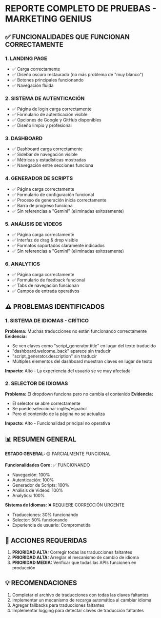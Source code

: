 # REPORTE COMPLETO DE PRUEBAS - MARKETING GENIUS

## ✅ FUNCIONALIDADES QUE FUNCIONAN CORRECTAMENTE

### 1. LANDING PAGE
- ✅ Carga correctamente
- ✅ Diseño oscuro restaurado (no más problema de "muy blanco")
- ✅ Botones principales funcionando
- ✅ Navegación fluida

### 2. SISTEMA DE AUTENTICACIÓN
- ✅ Página de login carga correctamente
- ✅ Formulario de autenticación visible
- ✅ Opciones de Google y GitHub disponibles
- ✅ Diseño limpio y profesional

### 3. DASHBOARD
- ✅ Dashboard carga correctamente
- ✅ Sidebar de navegación visible
- ✅ Métricas y estadísticas mostradas
- ✅ Navegación entre secciones funciona

### 4. GENERADOR DE SCRIPTS
- ✅ Página carga correctamente
- ✅ Formulario de configuración funcional
- ✅ Proceso de generación inicia correctamente
- ✅ Barra de progreso funciona
- ✅ Sin referencias a "Gemini" (eliminadas exitosamente)

### 5. ANÁLISIS DE VIDEOS
- ✅ Página carga correctamente
- ✅ Interfaz de drag & drop visible
- ✅ Formatos soportados claramente indicados
- ✅ Sin referencias a "Gemini" (eliminadas exitosamente)

### 6. ANALYTICS
- ✅ Página carga correctamente
- ✅ Formulario de feedback funcional
- ✅ Tabs de navegación funcionan
- ✅ Campos de entrada operativos

## ⚠️ PROBLEMAS IDENTIFICADOS

### 1. SISTEMA DE IDIOMAS - CRÍTICO
**Problema:** Muchas traducciones no están funcionando correctamente
**Evidencia:**
- Se ven claves como "script_generator.title" en lugar del texto traducido
- "dashboard.welcome_back" aparece sin traducir
- "script_generator.description" sin traducir
- Múltiples elementos del dashboard muestran claves en lugar de texto

**Impacto:** Alto - La experiencia del usuario se ve muy afectada

### 2. SELECTOR DE IDIOMAS
**Problema:** El dropdown funciona pero no cambia el contenido
**Evidencia:**
- El selector se abre correctamente
- Se puede seleccionar inglés/español
- Pero el contenido de la página no se actualiza

**Impacto:** Alto - Funcionalidad principal no operativa

## 📊 RESUMEN GENERAL

**ESTADO GENERAL:** 🟡 PARCIALMENTE FUNCIONAL

**Funcionalidades Core:** ✅ FUNCIONANDO
- Navegación: 100%
- Autenticación: 100%
- Generador de Scripts: 100%
- Análisis de Videos: 100%
- Analytics: 100%

**Sistema de Idiomas:** ❌ REQUIERE CORRECCIÓN URGENTE
- Traducciones: 30% funcionando
- Selector: 50% funcionando
- Experiencia de usuario: Comprometida

## 🔧 ACCIONES REQUERIDAS

1. **PRIORIDAD ALTA:** Corregir todas las traducciones faltantes
2. **PRIORIDAD ALTA:** Arreglar el mecanismo de cambio de idioma
3. **PRIORIDAD MEDIA:** Verificar que todas las APIs funcionen en producción

## 💡 RECOMENDACIONES

1. Completar el archivo de traducciones con todas las claves faltantes
2. Implementar un mecanismo de recarga automática al cambiar idioma
3. Agregar fallbacks para traducciones faltantes
4. Implementar logging para detectar claves de traducción faltantes

